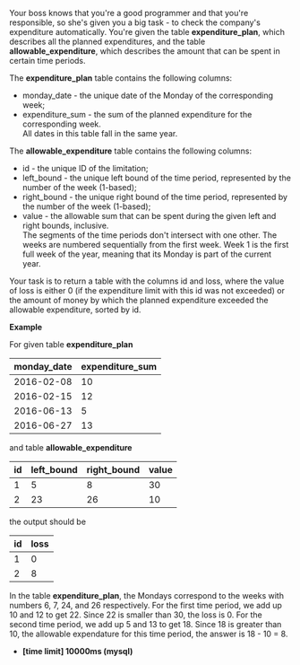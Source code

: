Your boss knows that you're a good programmer and that you're responsible, so she's given you a big task - to check the company's expenditure automatically. You're given the table __expenditure_plan__, which describes all the planned expenditures, and the table __allowable_expenditure__, which describes the amount that can be spent in certain time periods.

The __expenditure_plan__ table contains the following columns:

* monday_date - the unique date of the Monday of the corresponding week;
* expenditure_sum - the sum of the planned expenditure for the corresponding week. <br />All dates in this table fall in the same year.

The __allowable_expenditure__ table contains the following columns:

* id - the unique ID of the limitation;
* left_bound - the unique left bound of the time period, represented by the number of the week (1-based);
* right_bound - the unique right bound of the time period, represented by the number of the week (1-based);
* value - the allowable sum that can be spent during the given left and right bounds, inclusive.<br />The segments of the time periods don't intersect with one other. The weeks are numbered sequentially from the first week. Week 1 is the first full week of the year, meaning that its Monday is part of the current year.

Your task is to return a table with the columns id and loss, where the value of loss is either 0 (if the expenditure limit with this id was not exceeded) or the amount of money by which the planned expenditure exceeded the allowable expenditure, sorted by id.

__Example__

For given table __expenditure_plan__

|monday_date|	expenditure_sum|
|---|---|
|2016-02-08|	10|
|2016-02-15|	12|
|2016-06-13|	5|
|2016-06-27|	13|

and table __allowable_expenditure__

|id|	left_bound|	right_bound	|value|
|---|---|---|---|
|1|	5	|8|	30|
|2|	23|	26|	10|

the output should be

|id	|loss|
|---|---|
|1|	0|
|2|	8|

In the table __expenditure_plan__, the Mondays correspond to the weeks with numbers 6, 7, 24, and 26 respectively. For the first time period, we add up 10 and 12 to get 22. Since 22 is smaller than 30, the loss is 0. For the second time period, we add up 5 and 13 to get 18. Since 18 is greater than 10, the allowable expendature for this time period, the answer is 18 - 10 = 8.

* __[time limit] 10000ms (mysql)__
